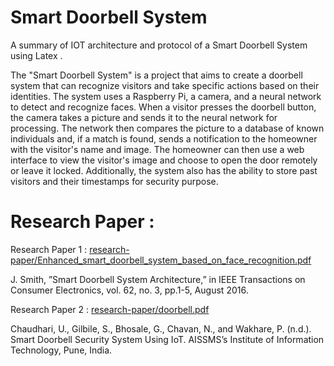 # Smart Doorbell System
A summary of IOT architecture and protocol of a Smart Doorbell System using Latex . 

The "Smart Doorbell System" is a project that aims to create a doorbell system that can recognize visitors and take specific actions based on their identities. The system uses a Raspberry Pi, a camera, and a neural network to detect and recognize faces. When a visitor presses the doorbell button, the camera takes a picture and sends it to the neural network for processing. The network then compares the picture to a database of known individuals and, if a match is found, sends a notification to the homeowner with the visitor's name and image. The homeowner can then use a web interface to view the visitor's image and choose to open the door remotely or leave it locked. Additionally, the system also has the ability to store past visitors and their timestamps for security purpose.

# Research Paper : 

Research Paper 1 : [research-paper/Enhanced_smart_doorbell_system_based_on_face_recognition.pdf](https://github.com/SG-Akshay10/smart-doorbell-system/blob/main/research-paper/Enhanced_smart_doorbell_system_based_on_face_recognition.pdf)

J. Smith, ”Smart Doorbell System Architecture,” in IEEE Transactions on Consumer Electronics, vol. 62, no. 3, pp.1-5, August 2016.

Research Paper 2 : [research-paper/doorbell.pdf](https://github.com/SG-Akshay10/smart-doorbell-system/blob/main/research-paper/doorbell.pdf)

Chaudhari, U., Gilbile, S., Bhosale, G., Chavan, N., and Wakhare, P. (n.d.). Smart Doorbell Security System Using IoT. AISSMS’s Institute of Information Technology, Pune, India.

